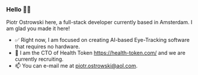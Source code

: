 ### Hello 👋🏻

Piotr Ostrowski here, a full-stack developer currently based in Amsterdam. I am glad you made it here!

  - ✅  Right now, I am focused on creating AI-based Eye-Tracking software that requires no hardware. 
  - 👯  I am the CTO of Health Token https://health-token.com/ and we are currently recruiting.
  - 📫  You can e-mail me at piotr.ostrowski@aol.com.
